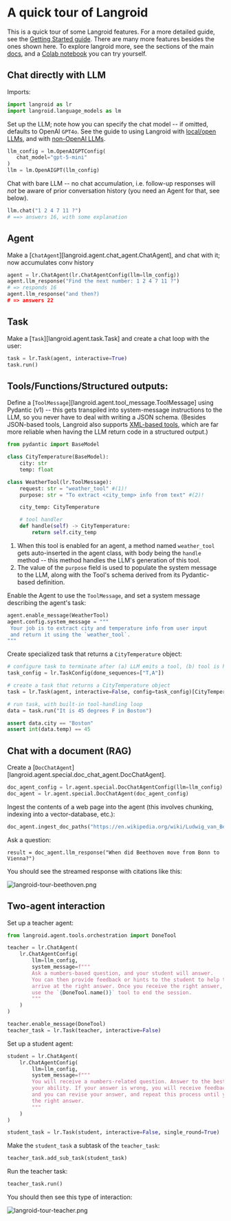 # A quick tour of Langroid

This is a quick tour of some Langroid features. For a more detailed guide,
see the [Getting Started guide](https://langroid.github.io/langroid/quick-start/).
There are many more features besides the ones shown here. To explore langroid more,
see the sections of the main [docs](https://langroid.github.io/langroid/),
and a 
[Colab notebook](https://colab.research.google.com/github/langroid/langroid/blob/main/examples/Langroid_quick_start.ipynb) 
you can try yourself.  


## Chat directly with LLM

Imports:

```python
import langroid as lr
import langroid.language_models as lm
```


Set up the LLM; note how you can specify the chat model -- if omitted, defaults
to OpenAI `GPT4o`. See the guide to using Langroid with 
[local/open LLMs](https://langroid.github.io/langroid/tutorials/local-llm-setup/),
and with [non-OpenAI LLMs](https://langroid.github.io/langroid/tutorials/non-openai-llms/).
    
```python
llm_config = lm.OpenAIGPTConfig( 
   chat_model="gpt-5-mini"
)
llm = lm.OpenAIGPT(llm_config)
```

Chat with bare LLM -- no chat accumulation, i.e. follow-up responses will *not*
be aware of prior conversation history (you need an Agent for that, see below).

```python
llm.chat("1 2 4 7 11 ?")
# ==> answers 16, with some explanation
```

## Agent

Make a [`ChatAgent`][langroid.agent.chat_agent.ChatAgent], 
and chat with it; now accumulates conv history

```python
agent = lr.ChatAgent(lr.ChatAgentConfig(llm=llm_config))
agent.llm_response("Find the next number: 1 2 4 7 11 ?")
# => responds 16
agent.llm_response("and then?)
# => answers 22
```

## Task

Make a [`Task`][langroid.agent.task.Task] and create a chat loop with the user:

```python
task = lr.Task(agent, interactive=True)
task.run()
```

## Tools/Functions/Structured outputs:

Define a [`ToolMessage`][langroid.agent.tool_message.ToolMessage] 
using Pydantic (v1) -- this gets transpiled into system-message instructions
to the LLM, so you never have to deal with writing a JSON schema.
(Besides JSON-based tools, Langroid also supports 
[XML-based tools](https://langroid.github.io/langroid/notes/xml-tools/), which 
are far more reliable when having the LLM return code in a structured output.)


```python
from pydantic import BaseModel

class CityTemperature(BaseModel):
    city: str
    temp: float

class WeatherTool(lr.ToolMessage):
    request: str = "weather_tool" #(1)!
    purpose: str = "To extract <city_temp> info from text" #(2)!

    city_temp: CityTemperature

    # tool handler
    def handle(self) -> CityTemperature:
        return self.city_temp
```

1. When this tool is enabled for an agent, a method named `weather_tool` gets auto-inserted in the agent class, 
   with body being the `handle` method -- this method handles the LLM's generation 
   of this tool.
2. The value of the `purpose` field is used to populate the system message to the LLM,
   along with the Tool's schema derived from its Pydantic-based definition.

Enable the Agent to use the `ToolMessage`, and set a system message describing the 
agent's task:

```python
agent.enable_message(WeatherTool)
agent.config.system_message = """
 Your job is to extract city and temperature info from user input
 and return it using the `weather_tool`.
"""
```

Create specialized task that returns a `CityTemperature` object:

```python
# configure task to terminate after (a) LLM emits a tool, (b) tool is handled by Agent
task_config = lr.TaskConfig(done_sequences=["T,A"])

# create a task that returns a CityTemperature object
task = lr.Task(agent, interactive=False, config=task_config)[CityTemperature]

# run task, with built-in tool-handling loop
data = task.run("It is 45 degrees F in Boston")

assert data.city == "Boston"
assert int(data.temp) == 45
```

## Chat with a document (RAG)

Create a [`DocChatAgent`][langroid.agent.special.doc_chat_agent.DocChatAgent].

```python
doc_agent_config = lr.agent.special.DocChatAgentConfig(llm=llm_config)
doc_agent = lr.agent.special.DocChatAgent(doc_agent_config)
```

Ingest the contents of a web page into the agent 
(this involves chunking, indexing into a vector-database, etc.):

```python
doc_agent.ingest_doc_paths("https://en.wikipedia.org/wiki/Ludwig_van_Beethoven")
```

Ask a question:

```
result = doc_agent.llm_response("When did Beethoven move from Bonn to Vienna?")
```

You should see the streamed response with citations like this:

![langroid-tour-beethoven.png](langroid-tour-beethoven.png)

## Two-agent interaction

Set up a teacher agent:

```python
from langroid.agent.tools.orchestration import DoneTool

teacher = lr.ChatAgent(
    lr.ChatAgentConfig(
        llm=llm_config,
        system_message=f"""
        Ask a numbers-based question, and your student will answer.
        You can then provide feedback or hints to the student to help them
        arrive at the right answer. Once you receive the right answer,
        use the `{DoneTool.name()}` tool to end the session.
        """
    )
)

teacher.enable_message(DoneTool)
teacher_task = lr.Task(teacher, interactive=False)

```

Set up a student agent:

```python
student = lr.ChatAgent(
    lr.ChatAgentConfig(
        llm=llm_config,
        system_message=f"""
        You will receive a numbers-related question. Answer to the best of
        your ability. If your answer is wrong, you will receive feedback or hints,
        and you can revise your answer, and repeat this process until you get 
        the right answer.
        """
    )
)

student_task = lr.Task(student, interactive=False, single_round=True)
```

Make the `student_task` a subtask of the `teacher_task`:

```python
teacher_task.add_sub_task(student_task)
```

Run the teacher task:

```python
teacher_task.run()
```

You should then see this type of interaction:

![langroid-tour-teacher.png](langroid-tour-teacher.png)

